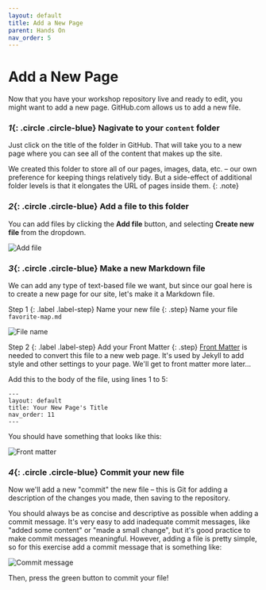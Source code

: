 ```yaml
---
layout: default
title: Add a New Page
parent: Hands On
nav_order: 5
---
```

# Add a New Page

Now that you have your workshop repository live and ready to edit, you might want to add a new page. GitHub.com allows us to add a new file.

### *1*{: .circle .circle-blue} Nagivate to your `content` folder
Just click on the title of the folder in GitHub. That will take you to a new page where you can see all of the content that makes up the site.

We created this folder to store all of our pages, images, data, etc. – our own preference for keeping things relatively tidy. But a side-effect of additional folder levels is that it elongates the URL of pages inside them.
{: .note}

### *2*{: .circle .circle-blue} Add a file to this folder
You can add files by clicking the **Add file** button, and selecting **Create new file** from the dropdown.

![Add file](../img/add-file.png)

### *3*{: .circle .circle-blue} Make a new Markdown file
We can add any type of text-based file we want, but since our goal here is to create a new page for our site, let's make it a Markdown file.

Step 1
{: .label .label-step}
Name your new file
{: .step}
Name your file `favorite-map.md`

![File name](../img/file-name.png)

Step 2
{: .label .label-step}
Add your Front Matter
{: .step}
[Front Matter](https://jekyllrb.com/docs/front-matter/) is needed to convert this file to a new web page. It's used by Jekyll to add style and other settings to your page. We'll get to front matter more later...

Add this to the body of the file, using lines 1 to 5:
```
---
layout: default
title: Your New Page's Title
nav_order: 11
---
```
You should have something that looks like this:

![Front matter](../img/front-matter.png)

### *4*{: .circle .circle-blue} Commit your new file
Now we'll add a new "commit" the new file – this is Git for adding a description of the changes you made, then saving to the repository.

You should always be as concise and descriptive as possible when adding a commit message. It's very easy to add inadequate commit messages, like "added some content" or "made a small change", but it's good practice to make commit messages meaningful. However, adding a file is pretty simple, so for this exercise add a commit message that is something like:

![Commit message](../img/commit-message.png)

Then, press the green button to commit your file!
